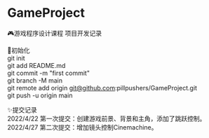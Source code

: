 # GameProject
🎮游戏程序设计课程 项目开发记录

🎨初始化  
git init  
git add README.md  
git commit -m "first commit"  
git branch -M main  
git remote add origin git@github.com:pillpushers/GameProject.git  
git push -u origin main  

✨提交记录  
2022/4/22 第一次提交：创建游戏前景、背景和主角，添加了跳跃控制。  
2022/4/27 第二次提交：增加镜头控制Cinemachine。
